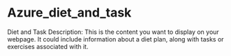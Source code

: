 # Azure_diet_and_task
Diet and Task Description: This is the content you want to display on your webpage. It could include information about a diet plan, along with tasks or exercises associated with it.
